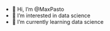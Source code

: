 - 👋 Hi, I’m @MaxPasto
- 👀 I’m interested in data science
- 🌱 I’m currently learning data science

<!---
MaxPasto/MaxPasto is a ✨ special ✨ repository because its `README.md` (this file) appears on your GitHub profile.
You can click the Preview link to take a look at your changes.
--->
